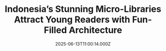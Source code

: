 ---
title: "Indonesia’s Stunning Micro-Libraries Attract Young Readers with Fun-Filled Architecture"
date: 2025-06-13T11:00:14.000Z
category: Human Kindness
externalLink: "https://www.goodnewsnetwork.org/indonesias-stunning-micro-libraries-attract-young-readers-with-fun-filled-architecture/"
image: ""
excerpt: "An architecture firm is having fun building microlibraries across Java with playful designs that offer respite from the heat. Envisioned as an excellent way to increase literacy, they attract children with the designs who then get to enjoy a reading environment that inspires imagination and creativity. They were recently profiled in a Guardian photo essay. […] The post Indonesia’s Stunning…"
---
